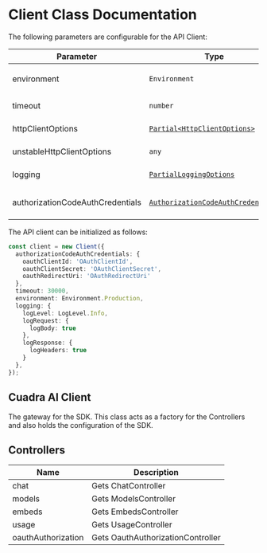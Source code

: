 
# Client Class Documentation

The following parameters are configurable for the API Client:

| Parameter | Type | Description |
|  --- | --- | --- |
| environment | `Environment` | The API environment. <br> **Default: `Environment.Production`** |
| timeout | `number` | Timeout for API calls.<br>*Default*: `30000` |
| httpClientOptions | [`Partial<HttpClientOptions>`](../doc/http-client-options.md) | Stable configurable http client options. |
| unstableHttpClientOptions | `any` | Unstable configurable http client options. |
| logging | [`PartialLoggingOptions`](../doc/partial-logging-options.md) | Logging Configuration to enable logging |
| authorizationCodeAuthCredentials | [`AuthorizationCodeAuthCredentials`](auth/oauth-2-authorization-code-grant.md) | The credential object for authorizationCodeAuth |

The API client can be initialized as follows:

```ts
const client = new Client({
  authorizationCodeAuthCredentials: {
    oauthClientId: 'OAuthClientId',
    oauthClientSecret: 'OAuthClientSecret',
    oauthRedirectUri: 'OAuthRedirectUri'
  },
  timeout: 30000,
  environment: Environment.Production,
  logging: {
    logLevel: LogLevel.Info,
    logRequest: {
      logBody: true
    },
    logResponse: {
      logHeaders: true
    }
  },
});
```

## Cuadra AI Client

The gateway for the SDK. This class acts as a factory for the Controllers and also holds the configuration of the SDK.

## Controllers

| Name | Description |
|  --- | --- |
| chat | Gets ChatController |
| models | Gets ModelsController |
| embeds | Gets EmbedsController |
| usage | Gets UsageController |
| oauthAuthorization | Gets OauthAuthorizationController |

